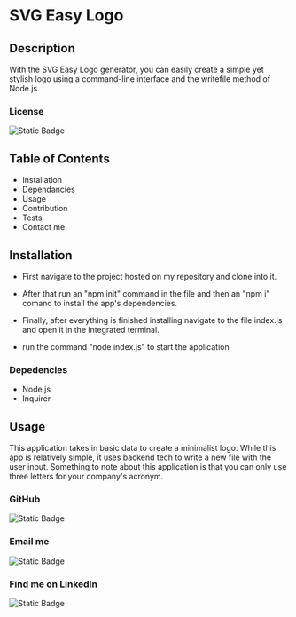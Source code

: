 # SVG Easy Logo

## Description

With the SVG Easy Logo generator, you can easily create a simple yet stylish logo using a command-line interface and the writefile method of Node.js.

### License

![Static Badge](https://img.shields.io/badge/License-MIT-white?style=plastic)

## Table of Contents

- Installation
- Dependancies
- Usage
- Contribution
- Tests
- Contact me

## Installation

- First navigate to the project hosted on my repository and clone into it.

- After that run an "npm init" command in the file and then an "npm i" comand to install the app's dependencies.

- Finally, after everything is finished installing navigate to the file index.js and open it in the integrated terminal.

- run the command "node index.js" to start the application

### Depedencies

- Node.js
- Inquirer

## Usage

This application takes in basic data to create a minimalist logo. While this app is relatively simple, it uses backend tech to write a new file with the user input. Something to note about this application is that you can only use three letters for your company's acronym.

### GitHub

![Static Badge](https://img.shields.io/badge/GitHub-rubenvill0811-white?style=for-the-badge&logo=GitHub)

### Email me

![Static Badge](https://img.shields.io/badge/Email-rubenvill0811%40gmail.com-white?style=for-the-badge&logo=gmail)

### Find me on LinkedIn

![Static Badge](https://img.shields.io/badge/LinkedIn-rubenvill0811-white?style=for-the-badge&logo=LinkedIn)
